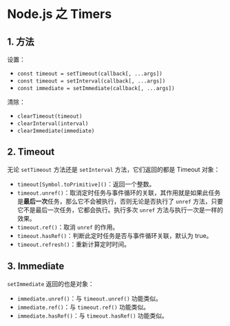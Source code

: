 # Node.js 之 Timers

## 1. 方法

设置：

- `const timeout = setTimeout(callback[, ...args])`
- `const timeout = setInterval(callback[, ...args])`
- `const immediate = setImmediate(callback[, ...args])`

清除：

- `clearTimeout(timeout)`
- `clearInterval(interval)`
- `clearImmediate(immediate)`

## 2. Timeout

无论 `setTimeout` 方法还是 `setInterval` 方法，它们返回的都是 Timeout 对象：

- `timeout[Symbol.toPrimitive]()`：返回一个整数。
- `timeout.unref()`：取消定时任务与事件循环的关联，其作用就是如果此任务是**最后一次**任务，那么它不会被执行，否则无论是否执行了 `unref` 方法，只要它不是最后一次任务，它都会执行。执行多次 `unref` 方法与执行一次是一样的效果。
- `timeout.ref()`：取消 `unref` 的作用。
- `timeout.hasRef()`：判断此定时任务是否与事件循环关联，默认为 true。
- `timeout.refresh()`：重新计算定时时间。

## 3. Immediate

`setImmediate` 返回的也是对象：

- `immediate.unref()`：与 `timeout.unref()` 功能类似。
- `immediate.ref()`：与 `timeout.ref()` 功能类似。
- `immediate.hasRef()`：与 `timeout.hasRef()` 功能类似。
